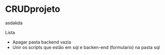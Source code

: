 # CRUDprojeto
asdakda



Lista
- Apagar pasta backend vazia
- Unir os scripts que estão em sql e backen-end (formulario) na pasta sql
